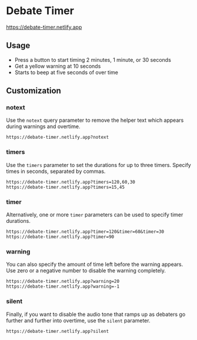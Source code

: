 # Debate Timer

https://debate-timer.netlify.app

## Usage

- Press a button to start timing 2 minutes, 1 minute, or 30 seconds
- Get a yellow warning at 10 seconds
- Starts to beep at five seconds of over time

## Customization

### notext

Use the `notext` query parameter to remove the helper text which appears during
warnings and overtime.

```
https://debate-timer.netlify.app?notext
```

### timers

Use the `timers` parameter to set the durations for up to three timers. Specify
times in seconds, separated by commas.

```
https://debate-timer.netlify.app?timers=120,60,30
https://debate-timer.netlify.app?timers=15,45
```

### timer

Alternatively, one or more `timer` parameters can be used to specify timer
durations.

```
https://debate-timer.netlify.app?timer=120&timer=60&timer=30
https://debate-timer.netlify.app?timer=90
```

### warning

You can also specify the amount of time left before the warning appears. Use
zero or a negative number to disable the warning completely.

```
https://debate-timer.netlify.app?warning=20
https://debate-timer.netlify.app?warning=-1
```

### silent

Finally, if you want to disable the audio tone that ramps up as debaters
go further and further into overtime, use the `silent` parameter.

```
https://debate-timer.netlify.app?silent
```

